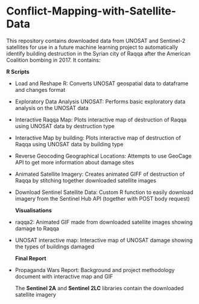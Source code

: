 # Conflict-Mapping-with-Satellite-Data

This repository contains downloaded data from UNOSAT and Sentinel-2 satellites for use in a future machine learning project to automatically identify building destruction in the Syrian city of Raqqa after the American Coalition bombing in 2017. It contains:

**R Scripts**

-   Load and Reshape R: Converts UNOSAT geospatial data to dataframe and changes format

-   Exploratory Data Analysis UNOSAT: Performs basic exploratory data analysis on the UNOSAT data

-   Interactive Raqqa Map: Plots interactive map of destruction of Raqqa using UNOSAT data by destruction type

-   Interactive Map by building: Plots interactive map of destruction of Raqqa using UNOSAT data by building type

-   Reverse Geocoding Geographical Locations: Attempts to use GeoCage API to get more information about damage sites

-   Animated Satellite Imagery: Creates animated GIFF of destruction of Raqqa by stitching together downloaded satellite images

-   Download Sentinel Satellite Data: Custom R function to easily download imagery from the Sentinel Hub API (together with POST body request)

    **Visualisations**

-   raqqa2: Animated GIF made from downloaded satellite images showing damage to Raqqa

-   UNOSAT interactive map: Interactive map of UNOSAT damage showing the types of buildings damaged

    **Final Report**

-   Propaganda Wars Report: Background and project methodology document with interactive map and GIF

    The **Sentinel 2A** and **Sentinel 2LC** libraries contain the downloaded satellite imagery
